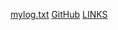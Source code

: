 [mylog.txt](https://github.com/neaurellia/os242/blob/main/TXT/mylog.txt)
[GitHub](https://github.com/neaurellia)
[LINKS](https://github.com/neaurellia/os242/blob/main/links.md)
